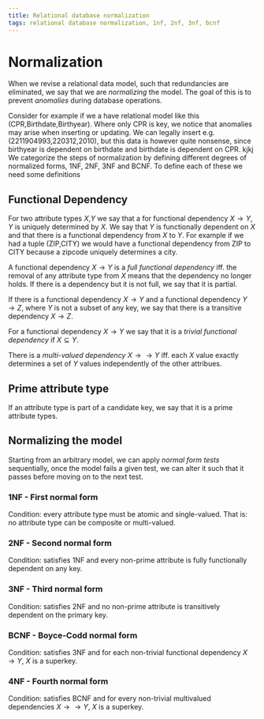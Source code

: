 ```yaml
---
title: Relational database normalization
tags: relational database normalization, 1nf, 2nf, 3nf, bcnf
---
```


# Normalization

When we revise a relational data model, such that redundancies are eliminated, we say that we are _normalizing_ the model. The goal of this is to prevent _anomalies_ during database operations. 

Consider for example if we a have relational model like this (CPR,Birthdate,Birthyear). Where only CPR is key, we notice that anomalies may arise when inserting or updating. We can legally insert e.g. (2211904993,220312,2010), but this data is however quite nonsense, since birthyear is dependent on birthdate and birthdate is dependent on CPR.
kjkj
We categorize the steps of normalization by defining different degrees of normalized forms, 1NF, 2NF, 3NF and BCNF. To define each of these we need some definitions

## Functional Dependency

For two attribute types $X$,$Y$ we say that a for functional dependency $X \rightarrow Y$, $Y$ is uniquely determined by $X$. We say that $Y$ is functionally dependent on $X$ and that there is a functional dependency from $X$ to $Y$. For example if we had a tuple (ZIP,CITY) we would have a functional dependency from ZIP to CITY because a zipcode uniquely determines a city.

A functional dependency $X \rightarrow Y$ is a _full functional dependency_ iff. the removal of any attribute type from $X$ means that the dependency no longer holds. If there is a dependency but it is not full, we say that it is partial.

If there is a functional dependency $X \rightarrow Y$ and a functional dependency $Y \rightarrow Z$, where $Y$ is not a subset of any key, we say that there is a transitive dependency $X \rightarrow Z$.

For a functional dependency $X \rightarrow Y$ we say that it is a _trivial functional dependency_ if $X \subseteq Y$.

There is a _multi-valued dependency_ $X \rightarrow \rightarrow Y$ iff. each $X$ value exactly determines a set of $Y$ values independently of the other attribues.

## Prime attribute type

If an attribute type is part of a candidate key, we say that it is a prime attribute types. 

## Normalizing the model

Starting from an arbitrary model, we can apply _normal form tests_ sequentially, once the model fails a given test, we can alter it such that it passes before moving on to the next test.

### 1NF - First normal form

Condition: every attribute type must be atomic and single-valued. That is: no attribute type can be composite or multi-valued.

### 2NF - Second normal form

Condition: satisfies 1NF and every non-prime attribute is fully functionally dependent on any key.

### 3NF - Third normal form

Condition: satisfies 2NF and no non-prime attribute is transitively dependent on the primary key.

### BCNF - Boyce-Codd normal form

Condition: satisfies 3NF and for each non-trivial functional dependency $X \rightarrow Y$, $X$ is a superkey.

### 4NF - Fourth normal form

Condition: satisfies BCNF and for every non-trivial multivalued dependencies $X \rightarrow \rightarrow Y$, $X$ is a superkey.